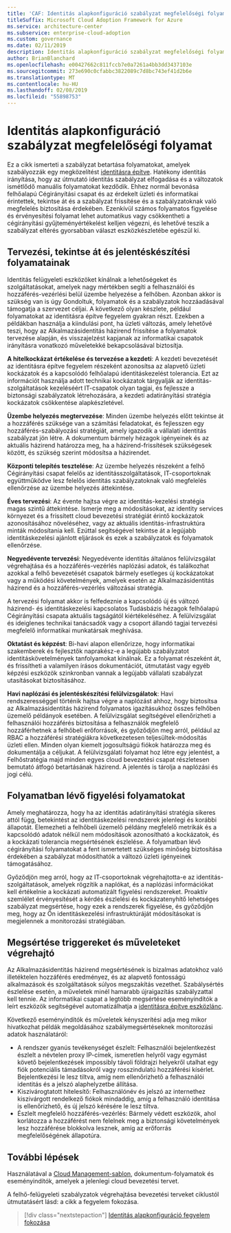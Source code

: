 ```yaml
---
title: 'CAF: Identitás alapkonfiguráció szabályzat megfelelőségi folyamat'
titleSuffix: Microsoft Cloud Adoption Framework for Azure
ms.service: architecture-center
ms.subservice: enterprise-cloud-adoption
ms.custom: governance
ms.date: 02/11/2019
description: Identitás alapkonfiguráció szabályzat megfelelőségi folyamat
author: BrianBlanchard
ms.openlocfilehash: e00427662c811fccb7e0a7261a4bb3dd3437103e
ms.sourcegitcommit: 273e690c0cfabbc3822089c7d8bc743ef41d2b6e
ms.translationtype: MT
ms.contentlocale: hu-HU
ms.lasthandoff: 02/08/2019
ms.locfileid: "55898753"
---
```

# <a name="identity-baseline-policy-compliance-processes"></a>Identitás alapkonfiguráció szabályzat megfelelőségi folyamat

Ez a cikk ismerteti a szabályzat betartása folyamatokat, amelyek szabályozzák egy megközelítést [identitásra építve](./overview.md). Hatékony identitás irányítása, hogy az útmutató identitás szabályzat elfogadása és a változatok ismétlődő manuális folyamatokat kezdődik. Ehhez normál bevonása felhőalapú Cégirányítási csapat és az érdekelt üzleti és informatikai érintettek, tekintse át és a szabályzat frissítése és a szabályzatoknak való megfelelés biztosítása érdekében. Ezenkívül számos folyamatos figyelése és érvényesítési folyamat lehet automatikus vagy csökkentheti a cégirányítási gyűjteményértékelést kelljen végezni, és lehetővé teszik a szabályzat eltérés gyorsabban választ eszközkészletébe egészül ki.

## <a name="planning-review-and-reporting-processes"></a>Tervezési, tekintse át és jelentéskészítési folyamatainak

Identitás felügyeleti eszközöket kínálnak a lehetőségeket és szolgáltatásokat, amelyek nagy mértékben segíti a felhasználói és hozzáférés-vezérlési belül üzembe helyezése a felhőben. Azonban akkor is szükség van is úgy Gondoltuk, folyamatok és a szabályzatok hozzáadásával támogatja a szervezet céljai. A következő olyan készlete, például folyamatokat az identitásra építve fegyelem gyakran részt. Ezekben a példákban használja a kiindulási pont, ha üzleti változás, amely lehetővé teszi, hogy az Alkalmazásidentitás házirend frissítése a folyamatok tervezése alapján, és visszajelzést kapjanak az informatikai csapatok irányításra vonatkozó műveletekké bekapcsolásával biztosítja.

**A hitelkockázat értékelése és tervezése a kezdeti**: A kezdeti bevezetését az identitásra építve fegyelem részeként azonosítsa az alapvető üzleti kockázatok és a kapcsolódó felhőalapú identitáskezelést tolerancia. Ezt az információt használja adott technikai kockázatok tárgyalják az identitás-szolgáltatások kezeléséért IT-csapatok olyan tagjai, és fejlessze a biztonsági szabályzatok létrehozására, a kezdeti adatirányítási stratégia kockázatok csökkentése alapkészletével.

**Üzembe helyezés megtervezése**: Minden üzembe helyezés előtt tekintse át a hozzáférés szüksége van a számítási feladatokat, és fejlesszen egy hozzáférés-szabályozási stratégiát, amely igazodik a vállalati identitás szabályzat jön létre. A dokumentum bármely hézagok igényeinek és az aktuális házirend határozza meg, ha a házirend-frissítések szükségesek között, és szükség szerint módosítsa a házirendet.

**Központi telepítés tesztelése**: Az üzembe helyezés részeként a felhő Cégirányítási csapat felelős az identitásszolgáltatások, IT-csoportoknak együttműködve lesz felelős identitás szabályzatoknak való megfelelés ellenőrzése az üzembe helyezés áttekintése.

**Éves tervezési**: Az évente hajtsa végre az identitás-kezelési stratégia magas szintű áttekintése. Ismerje meg a módosításokat, az identity services környezet és a frissített cloud bevezetési stratégiát érintő kockázatok azonosításához növeléséhez, vagy az aktuális identitás-infrastruktúra minták módosítania kell. Ezúttal segítségével tekintse át a legújabb identitáskezelési ajánlott eljárások és ezek a szabályzatok és folyamatok ellenőrzése.

**Negyedévente tervezési**: Negyedévente identitás általános felülvizsgálat végrehajtása és a hozzáférés-vezérlés naplózási adatok, és találkozhat azokkal a felhő bevezetését csapatok bármely esetleges új kockázatokat vagy a működési követelmények, amelyek esetén az Alkalmazásidentitás házirend és a hozzáférés-vezérlés változásai stratégia.

A tervezési folyamat akkor is felfedeznie a kapcsolódó új és változó házirend- és identitáskezelési kapcsolatos Tudásbázis hézagok felhőalapú Cégirányítási csapata aktuális tagságától kiértékeléséhez. A felülvizsgálat és ideiglenes technikai tanácsadók vagy a csoport állandó tagjai tervezési megfelelő informatikai munkatársak meghívása.  

**Oktatást és képzést**: Bi-havi alapon ellenőrizze, hogy informatikai szakemberek és fejlesztők naprakész-e a legújabb szabályzatot identitáskövetelmények tanfolyamokat kínálnak. Ez a folyamat részeként át, és frissítheti a valamilyen írásos dokumentációt, útmutatást vagy egyéb képzési eszközök szinkronban vannak a legújabb vállalati szabályzat utasításokat biztosításához.

**Havi naplózási és jelentéskészítési felülvizsgálatok**: Havi rendszerességgel történik hajtsa végre a naplózást ahhoz, hogy biztosítsa az Alkalmazásidentitás házirend folyamatos igazításukhoz összes felhőben üzemelő példányok esetében. A felülvizsgálat segítségével ellenőrizheti a felhasználói hozzáférés biztosítása a felhasználók megfelelő hozzáférhetnek a felhőbeli erőforrások, és győződjön meg arról, például az RBAC a hozzáférési stratégiákra következetesen teljesültek-módosítás üzleti ellen. Minden olyan kiemelt jogosultságú fiókok határozza meg és dokumentálja a céljukat. A felülvizsgálati folyamat hoz létre egy jelentést, a Felhőstratégia majd minden egyes cloud bevezetési csapat részletesen bemutató átfogó betartásának házirend. A jelentés is tárolja a naplózási és jogi célú.

## <a name="ongoing-monitoring-processes"></a>Folyamatban lévő figyelési folyamatokat

Amely meghatározza, hogy ha az identitás adatirányítási stratégia sikeres attól függ, betekintést az identitáskezelési rendszerek jelenlegi és korábbi állapotát. Elemezheti a felhőbeli üzemelő példány megfelelő metrikák és a kapcsolódó adatok nélkül nem módosítások azonosítható a kockázatok, és a kockázati tolerancia megsértésének észlelése. A folyamatban lévő cégirányítási folyamatokat a fent ismertetett szükséges minőség biztosítása érdekében a szabályzat módosíthatók a változó üzleti igényeinek támogatásához.

Győződjön meg arról, hogy az IT-csoportoknak végrehajtotta-e az identitás-szolgáltatások, amelyek rögzítik a naplókat, és a naplózási információkat kell értékelnie a kockázati automatizált figyelési rendszereket. Proaktív szemlélet érvényesítését a kérdés észlelési és kockázatenyhítő lehetséges szabályzat megsértése, hogy ezek a rendszerek figyelése, és győződjön meg, hogy az Ön identitáskezelési infrastruktúráját módosításokat is megjelennek a monitorozási stratégiában.

## <a name="violation-triggers-and-enforcement-actions"></a>Megsértése triggereket és műveleteket végrehajtó

Az Alkalmazásidentitás házirend megsértésének is bizalmas adatokhoz való illetéktelen hozzáférés eredményez, és az alapvető fontosságú alkalmazások és szolgáltatások súlyos megszakítás vezethet. Szabálysértés észlelése esetén, a műveletek minél hamarabb újraigazítás szabályzattal kell tennie. Az informatikai csapat a legtöbb megsértése eseményindítók a leírt eszközök segítségével automatizálhatja a [identitásra építve eszközlánc](toolchain.md).

Következő eseményindítók és műveletek kényszerítési adja meg mikor hivatkozhat példák megoldásához szabálymegsértéseknek monitorozási adatok használatáról:

- A rendszer gyanús tevékenységet észlelt: Felhasználói bejelentkezést észlelt a névtelen proxy IP-címek, ismeretlen helyről vagy egymást követő bejelentkezések impossibly távoli földrajzi helyekről utalhat egy fiók potenciális támadásokról vagy rosszindulatú hozzáférési kísérlet. Bejelentkezési le lesz tiltva, amíg nem ellenőrizhető a felhasználói identitás és a jelszó alaphelyzetbe állítása.
- Kiszivárogtatott hitelesítő: Felhasználónév és jelszó az internethez kiszivárgott rendelkező fiókok mindaddig, amíg a felhasználó identitása is ellenőrizhető, és új jelszó kérésére le lesz tiltva.
- Észlelt megfelelő hozzáférés-vezérlés: Bármely védett eszközök, ahol korlátozza a hozzáférést nem felelnek meg a biztonsági követelmények lesz hozzáférése blokkolva lesznek, amíg az erőforrás megfelelőségének állapotúra.

## <a name="next-steps"></a>További lépések

Használatával a [Cloud Management-sablon](./template.md), dokumentum-folyamatok és eseményindítók, amelyek a jelenlegi cloud bevezetési tervet.

A felhő-felügyeleti szabályzatok végrehajtása bevezetési terveket ciklustól útmutatásért lásd: a cikk a fegyelem fokozása.

> [!div class="nextstepaction"]
> [Identitás alapkonfiguráció fegyelem fokozása](./discipline-improvement.md)
